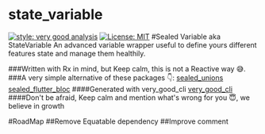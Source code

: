 # state_variable

[![style: very good analysis][very_good_analysis_badge]][very_good_analysis_link]
[![License: MIT][license_badge]][license_link]
#Sealed Variable aka StateVariable
An advanced variable wrapper useful to define yours different features state
and manage them healthily.

###Written with Rx in mind, but Keep calm, this is not a Reactive way 😅.
###A very simple alternative of these packages 👇:
[sealed_unions](https://pub.dev/packages/sealed_unions)
[sealed_flutter_bloc](https://pub.dev/packages/sealed_flutter_bloc)
####Generated with very_good_cli
[very_good_cli](https://pub.dev/packages/very_good_cli)
####Don't be afraid, Keep calm and mention what's wrong for you 😇, we believe in growth


[license_badge]: https://img.shields.io/badge/license-MIT-blue.svg
[license_link]: https://opensource.org/licenses/MIT
[very_good_analysis_badge]: https://img.shields.io/badge/style-very_good_analysis-B22C89.svg
[very_good_analysis_link]: https://pub.dev/packages/very_good_analysis

#RoadMap
##Remove Equatable dependency
##Improve comment
